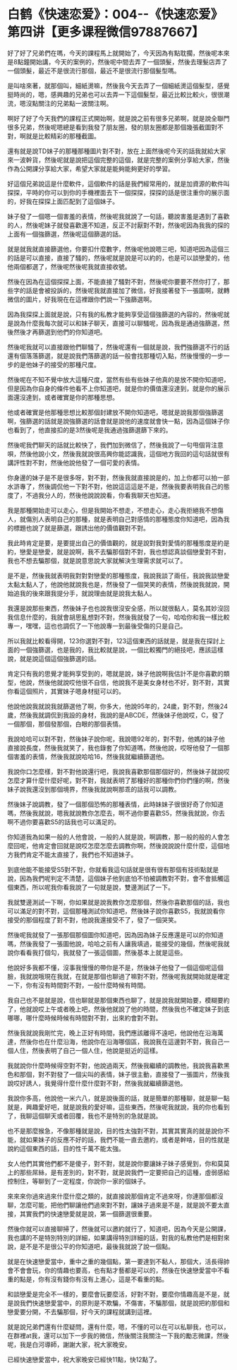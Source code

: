 # 白鹤《快速恋爱》：004--《快速恋爱》第四讲【更多课程微信97887667】

好了好了兄弟們在嗎，今天的課程馬上就開始了，今天因為有點耽擱，然後呢本來是8點鐘開始講，今天的案例的，然後呢中間去弄了一個頭髮，然後去理髮店弄了一個頭髮，最近不是很流行那個，最近不是很流行那個髮型嗎。

是叫啥來著，就那個叫，細紙燙嘛，然後我今天去弄了一個細紙燙這個髮型，感覺挺時尚的，嗯，感興趣的兄弟也可以去弄一下這個髮型，最近比較比較火，很很潮流，嗯沒點關注的兄弟點一波關注啊。

啊好了好了今天我們的課程正式開始啊，就是說之前有很多兄弟啊，就是說全聯門很多兄弟，然後呢嗯總是看到我發了朋友圈，發的朋友圈都是那個幾張截圖對不對，啊就是比較精彩的那種截圖。

還有就是說TD妹子的那種那種圖片對不對，放在上面然後呢今天的話我就給大家來一波幹貨，然後呢就是說把這個完整的這個，就是完整的案例分享給大家，然後作為公開課分享給大家，希望大家就是能夠能夠更好的學習。

好這個兄弟說這是什麼軟件，這個軟件的話是我們經常用的，就是加資源的軟件叫探探，平時的你可以到你的手機裡面去下一個探探，探探的話是很注重你的展示面的，好我在探探上面匹配到了這個妹子。

妹子發了一個嗯一個害羞的表情，然後呢我就說了一句話，聽說害羞是遇到了喜歡的人，然後呢妹子就發喜歡還不知道，反正不討厭對不對，然後呢因為我我的探的上面有一個強篩選，然後呢這個篩選的話。

就是就我就直接篩選他，你要扣什麼數字，然後呢他說嗯三吧，知道吧因為這個三的話是可以直接，直接了騷的，然後呢就是說是可以約的，也是可以談戀愛的，他他兩個都選了，然後呢然後呢我就直接收號。

然後在因為在這個探探上面，不能直接了騷對不對，然後呢你要要不然你打了，那些字的話是會被投訴的，然後呢我就直接加了微信，好我接著發下一張圖啊，就轉微信的圖片，好我現在在這裡跟你們說一下強篩選啊。

因為我探探上面就是說，只有我的私教才能夠享受這個強篩選的內容的，然後呢就是說為什麼我每次就可以和妹子聊天，直接可以聊騷呢，因為我是通過強篩選，然後然後才再篩選到他們的你知道吧。

然後呢我就可以直接跟他們聊騷了，然後呢還有一個就是說，我們強篩選不行的話還有個落落篩選，就是說我們落篩選的話一般會找那種切入點，然後慢慢的一步一步的是他妹子的接受的那種尺度。

然後呢在不知不覺中放大這種尺度，當然有些有些妹子他真的是放不開你知道吧，但是因為你自身的條件他看不上你知道吧，就是你的價值還沒達到，就是你的展示面還沒達到，或者確實是你的那種思想。

他或者確實是他那種思想比較那個封建放不開你知道吧，嗯就是說我那個強篩選啊，強篩選的話就是說強篩選的話會就是說他的速度就會快一點，因為這個妹子你也看到了，他直接扣的是3然後呢是我通過強篩選篩下來的。

然後呢我們聊天的話就比較快了，我們加到微信了，然後我說了一句甩個背注意唄，然後他說小文，然後我就說很高興你能認識我，這個地方我回的這句話就很有講評性對不對，然後他說他發了一個可愛的表情。

你身邊的妹子是不是很多呀，對不對，然後我就直接說是的，加上你都可以拍一部水滸專了，然後調侃他一下對不對，他說這這這是不是，然後我要表明我自己的態度了，不過我分人的，然後他說說說看，你看我聊天也知道。

我是那種開始走可以走心，但是我開始不想走，不想走心，走心我拒絕我不想傷人，就傷別人表明自己的那種，就是表明自己對感情的那種態度你知道吧，因為我的標題也說了就是篩選，跟誘出他的價值觀對不對。

我此時肯定是要，是要提出自己的價值觀的，就是說對我對愛情的那種態度是約是約，戀愛是戀愛，就是說啊，我不去騙那個對不對，我也想認真談個戀愛對不對，我也不想去騙那個，就是說意思說大家就解決生理需求就可以了。

是不是，然後我就表明我對對對戀愛的那種態度，我說我談了兩任，我說我談戀愛太黏太黏人了，他說他就說我也是，然後發了一個哭笑的表情，然後說我就說，開始追我的後來跟我提分手，就說理由就是說我太黏人。

我還是說那些東西，然後妹子也也說我很沒安全感，所以就很黏人，莫名其妙沒回我信息什麼的，我就會胡思亂想對不對，然後我就發了一句，哈哈你和我一樣比較專一，嘿嘿，這也也調侃了一下他說專一到最後受傷的只是自己。

所以我就比較看得開，123你選對不對，123這個東西的話就是，就是我在探討上面的一個強篩選，也是我的，我比較就是說，一個比較獨門的絕技吧，應該這樣說，就是說這個這個強篩選的話。

肯定只有我的思覺才能夠享受到的，嗯就是說，妹子他說啊我估計不是你喜歡的類型，他說，然後他就說哎他很不自信，他說我不是美女身材也不好，對不對，其實你看這個照片，其實妹子嗯身材挺可以的。

他說他說我就說我就篩選他了啊，你多大，他說95年的，24歲，對不對，然後24歲，然後我就調侃到我設的身材，我說的是ABCDE，然後妹子他說哎，C，發了一個那個，那個發那個，白眼的那個表情。

我說哈哈可以對不對，然後妹子說你呢，我說嗯92年的，對不對，他媽的妹子他直接說長度，然後我就笑了，我也錄套了你知道嗎，然後他說，哎呀他發了一個那個害羞的表情，然後我就說哈哈16，然後我就繼續篩選他。

我說你口怎麼樣，對不對他說還行吧，我說我喜歡那個那個好的，然後妹子就說哎怎麼才算什麼什麼好呢，對不對，我就表明了那種好的那種你們你們懂的啊，然後妹子說我還沒到那個境界，然後我就說啊那乖的話我可以調教。

然後妹子說調教，發了一個那個恐怖的那種表情，此時妹妹子很很好奇了你知道嗎，然後我就說，嗯我就說教你怎麼去，啊不過你要喜歡S5，然後我就說，你去啊不過你要喜歡S5的話我也可以滿足的。

你知道我為如果一般的人他會說，一般的人就是說，啊調教，那一般的般的人會怎麼回呢，他肯定會回就是說哎怎麼怎麼去調教你啊，然後說說說什麼什麼，這個地方我們肯定不能太直接了，我們也不知道妹子。

到底他能不能接受S5對不對，你就看我這句話就是很有很有那個有技術點就是說，因為我們呢判定不清楚，這個妹子他到底怕不怕被調教對不對，會不會抵觸這個東西，所以呢我你看我說了一句就是說，雙邊測試了一下。

我就雙邊測試一下啊，你如果就是說我教你怎麼那個，然後你喜歡那個的話，我也可以滿足的對不對，這個那種測試你知道吧，然後妹子說你喜歡S5，我就說看你接受的那個程度了對不對，他說我還接受不了，發了一個哭笑。

然後呢我就發了一張那個那個圖你知道吧，因為因為妹子反應還是可以的你知道嗎，然後我發了一張圖他說，哈哈之前有人讓我填過，能接受的幾個，然後呢我就說你看看我打個勾，我就發了一張這個圖，然後基本上就是這些。

他說好多我都不懂，沒事我慢慢的帶你是不是，然後妹子他發了一個這個呢這個臉，我就說哦現在我就，在就是那個也聊過了嘛對不對，然後呢我就開始就是確定一下，你有沒有時間對不對，一般什麼時候有時間。

我自己也不是就是說，信也聊就是那個東西也聊了，就是說我就開始要，模糊要約了，他就說哎上午或者晚上吧，然後他就說了他的時間，然後我也不確定妹子到底哪哪，哪什麼時候時候有時間對不對，出來約會對不對。

然後我就說我剛忙完，晚上正好有時間，我們應該離得不遠吧，他說他在沿海萬達，然後你也在什麼沿海，他說你在沿海哪個區，我說我在這邊對不對，我自己一個人住，然後表明了自己一個人住，他說是挺近的這樣。

我就說你什麼時候得空對不對，他說過兩天，然後我繼續的調教他，我說我喜歡黑色和那個，對不對發了一個尖叫的表情，妹子很主動，直接發了一張圖片，然後我說哎好誘人，我覺得什麼什麼什麼對不對，然後我就繼續篩選他。

我說你多高，他說他一米六八，就是說後面的話，就是簡單的那種聊，就是聊一點就是，興趣愛好吧，就是說我的愛好嘛，這些東西，然後呢我就說，我的你也看到了，我聊這個聊天或者回覆，我也不是特別的急就是說。

也不是那麼猴急，不像那種就是說，目的性太強對不對，其實其實真的就是說你不能，就如果妹子的反應不好的話，我們不能一直去邀約，或者是幹啥，目的性就是說約這個東西的話，目的性千萬不能太強。

女人他們其實他們都不是傻子，對不對，就是說你要讓妹子妹子感覺到，你和莫莫上的那些屌絲，是有差別的，對不對，就是說我們一定要把自己的這種，虛弱感給控制住，等聊到了一定程度，你說你一家的個妹子。

來來來你過來過來什麼什麼之類的，就直接說那個肯定不過來呀，你連那個都沒聊，怎麼可能，把他們聊讓他們過來對不對，讓妹子過來是不是，就是說不要太直接，其實我們的快速戀愛就是說，第一個篩選很重要。

然後你就可以直接聊掃了，然後就可以邀約就行了，知道吧，因為今天是公開課，我也講的不是特別特別的詳細，如果講得特別詳細的話，對我的私教他們是相對來說，是不是不是很公平的你知道吧，最後我就說了說一個點。

就是在快速戀愛當中，重中之重的幾個點，第一要達到不黏人，那個大，活長得帥會不會會玩，你的情趣也要高，也有點才藝都是可以的，然後在快速戀愛當中不看重的點是，你有沒有錢你有沒有上進心，這是不看重的點。

和談戀愛是完全不一樣的，要麼會玩要麼活，好對不對，要麼你情趣高是不是，就是說我們快速戀愛當中，的原則是不欺騙，不傷害，不騙那個，就是說把約那個和戀愛要分開，不去騙那個，好今天的課程就講到這裡。

就是說兄弟們還有什麼疑問，還有什麼，嗯，不懂的可以在可以私聊我，也可以，在群裡at我，還可以加下一步我的微信，然後關注我關注一下我的勵志微課，然後呢，我是白河導師，謝謝大家，祝大家晚安。

已經快速戀愛當中，祝大家晚安已經快11點，快12點了。